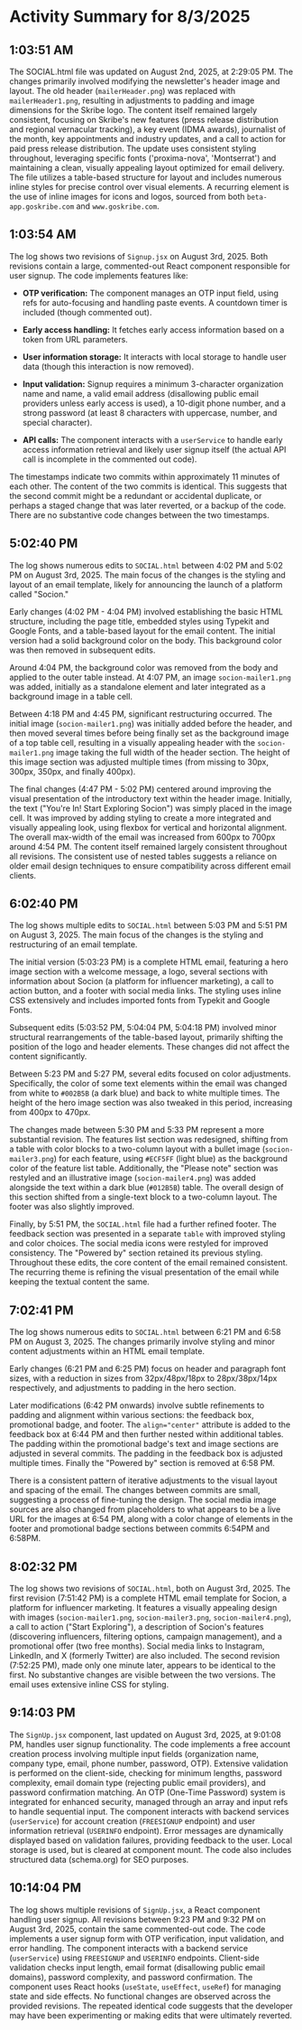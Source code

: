 # Activity Summary for 8/3/2025

## 1:03:51 AM
The SOCIAL.html file was updated on August 2nd, 2025, at 2:29:05 PM.  The changes primarily involved modifying the newsletter's header image and layout.  The old header (`mailerHeader.png`) was replaced with `mailerHeader1.png`, resulting in adjustments to padding and image dimensions for the Skribe logo. The content itself remained largely consistent, focusing on Skribe's new features (press release distribution and regional vernacular tracking), a key event (IDMA awards), journalist of the month, key appointments and industry updates, and a call to action for paid press release distribution.  The update uses consistent styling throughout, leveraging specific fonts ('proxima-nova', 'Montserrat') and maintaining a clean, visually appealing layout optimized for email delivery.  The file utilizes a table-based structure for layout and includes numerous inline styles for precise control over visual elements.  A recurring element is the use of inline images for icons and logos, sourced from both `beta-app.goskribe.com` and `www.goskribe.com`.


## 1:03:54 AM
The log shows two revisions of `Signup.jsx` on August 3rd, 2025.  Both revisions contain a large, commented-out React component responsible for user signup.  The code implements features like:

* **OTP verification:**  The component manages an OTP input field, using refs for auto-focusing and handling paste events.  A countdown timer is included (though commented out).

* **Early access handling:** It fetches early access information based on a token from URL parameters.

* **User information storage:**  It interacts with local storage to handle user data (though this interaction is now removed).

* **Input validation:**  Signup requires a minimum 3-character organization name and name, a valid email address (disallowing public email providers unless early access is used), a 10-digit phone number, and a strong password (at least 8 characters with uppercase, number, and special character).

* **API calls:**  The component interacts with a `userService` to handle early access information retrieval and likely user signup itself (the actual API call is incomplete in the commented out code).

The timestamps indicate two commits within approximately 11 minutes of each other.  The content of the two commits is identical. This suggests that the second commit might be a redundant or accidental duplicate, or perhaps a staged change that was later reverted, or a backup of the code.  There are no substantive code changes between the two timestamps.


## 5:02:40 PM
The log shows numerous edits to `SOCIAL.html` between 4:02 PM and 5:02 PM on August 3rd, 2025.  The main focus of the changes is the styling and layout of an email template, likely for announcing the launch of a platform called "Socion."

Early changes (4:02 PM - 4:04 PM) involved establishing the basic HTML structure,  including the page title, embedded styles using Typekit and Google Fonts, and a table-based layout for the email content.  The initial version had a solid background color on the body. This background color was then removed in subsequent edits.

Around 4:04 PM, the background color was removed from the body and applied to the outer table instead.  At 4:07 PM, an image `socion-mailer1.png` was added, initially as a standalone element and later integrated as a background image in a table cell.

Between 4:18 PM and 4:45 PM, significant restructuring occurred. The initial image (`socion-mailer1.png`) was initially added before the header, and then moved several times before being finally set as the background image of a top table cell, resulting in a visually appealing header with the `socion-mailer1.png` image taking the full width of the header section.  The height of this image section was adjusted multiple times (from missing to 30px, 300px, 350px, and finally 400px).

The final changes (4:47 PM - 5:02 PM) centered around improving the visual presentation of the introductory text within the header image. Initially, the text ("You're In! Start Exploring Socion") was simply placed in the image cell. It was improved by adding styling to create a more integrated and visually appealing look, using flexbox for vertical and horizontal alignment. The overall max-width of the email was increased from 600px to 700px around 4:54 PM.  The content itself remained largely consistent throughout all revisions.  The consistent use of nested tables suggests a reliance on older email design techniques to ensure compatibility across different email clients.


## 6:02:40 PM
The log shows multiple edits to `SOCIAL.html` between 5:03 PM and 5:51 PM on August 3, 2025.  The main focus of the changes is the styling and restructuring of an email template.

The initial version (5:03:23 PM)  is a complete HTML email, featuring a hero image section with a welcome message, a logo, several sections with information about Socion (a platform for influencer marketing), a call to action button, and a footer with social media links.  The styling uses inline CSS extensively and includes imported fonts from Typekit and Google Fonts.

Subsequent edits (5:03:52 PM, 5:04:04 PM, 5:04:18 PM) involved minor structural rearrangements of the table-based layout, primarily shifting the position of the logo and header elements.  These changes did not affect the content significantly.


Between 5:23 PM and 5:27 PM, several edits focused on color adjustments.  Specifically, the color of some text elements within the email was changed from white to `#002B5B` (a dark blue) and back to white multiple times. The height of the hero image section was also tweaked in this period, increasing from 400px to 470px.

The changes made between 5:30 PM and 5:33 PM represent a more substantial revision. The features list section was redesigned, shifting from a table with color blocks to a two-column layout with a bullet image (`socion-mailer3.png`) for each feature, using `#ECF5FF` (light blue) as the background color of the feature list table.  Additionally, the "Please note" section was restyled and an illustrative image (`socion-mailer4.png`) was added alongside the text within a dark blue (`#012B5B`) table. The overall design of this section shifted from a single-text block to a two-column layout. The footer was also slightly improved.


Finally, by 5:51 PM, the  `SOCIAL.html` file had a further refined footer. The feedback section was presented in a separate `table` with improved styling and color choices.  The social media icons were restyled for improved consistency.  The "Powered by" section retained its previous styling. Throughout these edits, the core content of the email remained consistent. The recurring theme is refining the visual presentation of the email while keeping the textual content the same.


## 7:02:41 PM
The log shows numerous edits to `SOCIAL.html` between 6:21 PM and 6:58 PM on August 3, 2025.  The changes primarily involve styling and minor content adjustments within an HTML email template.  

Early changes (6:21 PM and 6:25 PM) focus on header and paragraph font sizes, with a reduction in sizes from 32px/48px/18px to 28px/38px/14px respectively, and adjustments to padding in the hero section.

Later modifications (6:42 PM onwards) involve subtle refinements to padding and alignment within various sections: the feedback box, promotional badge, and footer.  The  `align="center"` attribute is added to the feedback box at 6:44 PM and then further nested within additional tables.  The padding within the promotional badge's text and image sections are adjusted in several commits.  The padding in the feedback box is adjusted multiple times. Finally the "Powered by" section is removed at 6:58 PM.


There is a consistent pattern of iterative adjustments to the visual layout and spacing of the email. The changes between commits are small, suggesting a process of fine-tuning the design.  The social media image sources are also changed from placeholders to what appears to be a live URL for the images at 6:54 PM, along with a color change of elements in the footer and promotional badge sections between commits 6:54PM and 6:58PM.


## 8:02:32 PM
The log shows two revisions of `SOCIAL.html`, both on August 3rd, 2025.  The first revision (7:51:42 PM) is a complete HTML email template for Socion, a platform for influencer marketing. It features a visually appealing design with images (`socion-mailer1.png`, `socion-mailer3.png`, `socion-mailer4.png`), a call to action ("Start Exploring"),  a description of Socion's features (discovering influencers, filtering options, campaign management), and a promotional offer (two free months).  Social media links to Instagram, LinkedIn, and X (formerly Twitter) are also included. The second revision (7:52:25 PM), made only one minute later, appears to be identical to the first.  No substantive changes are visible between the two versions.  The email uses extensive inline CSS for styling.


## 9:14:03 PM
The `SignUp.jsx` component, last updated on August 3rd, 2025, at 9:01:08 PM, handles user signup functionality.  The code implements a free account creation process involving multiple input fields (organization name, company type, email, phone number, password, OTP).  Extensive validation is performed on the client-side, checking for minimum lengths, password complexity, email domain type (rejecting public email providers), and password confirmation matching.  An OTP (One-Time Password) system is integrated for enhanced security, managed through an array and input refs to handle sequential input. The component interacts with backend services (`userService`) for account creation (`FREESIGNUP` endpoint) and user information retrieval (`USERINFO` endpoint). Error messages are dynamically displayed based on validation failures, providing feedback to the user.  Local storage is used, but is cleared at component mount.  The code also includes structured data (schema.org) for SEO purposes.


## 10:14:04 PM
The log shows multiple revisions of `SignUp.jsx`, a React component handling user signup.  All revisions between 9:23 PM and 9:32 PM on August 3rd, 2025, contain the same commented-out code.  The code implements a user signup form with OTP verification, input validation, and error handling.  The component interacts with a backend service (`userService`) using `FREESIGNUP` and `USERINFO` endpoints. Client-side validation checks input length, email format (disallowing public email domains), password complexity, and password confirmation.  The component uses React hooks (`useState`, `useEffect`, `useRef`) for managing state and side effects.  No functional changes are observed across the provided revisions.  The repeated identical code suggests that the developer may have been experimenting or making edits that were ultimately reverted.
